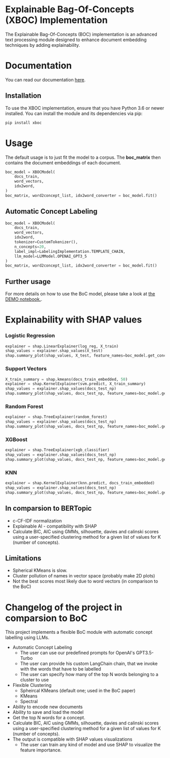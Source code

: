 # Explainable Bag-Of-Concepts (XBOC) Implementation

The Explainable Bag-Of-Concepts (BOC) implementation is an advanced text processing module designed to enhance document embedding techniques by adding explainability. 

# Documentation

You can read our documentation [here](https://xboc.readthedocs.io/en/latest/).

## Installation

To use the XBOC implementation, ensure that you have Python 3.6 or newer installed. You can install the module and its dependencies via pip:

```bash
pip install xboc
```

# Usage
The default usage is to just fit the model to a corpus. The **boc_matrix** then contains the document embeddings of each document.

```python
boc_model = XBOCModel(
    docs_train,
    word_vectors,
    idx2word,
)
boc_matrix, word2concept_list, idx2word_converter = boc_model.fit()
```

## Automatic Concept Labeling

```python
boc_model = XBOCModel(
    docs_train,
    word_vectors,
    idx2word, 
    tokenizer=CustomTokenizer(),
    n_concepts=20,
    label_impl=LabelingImplementation.TEMPLATE_CHAIN,
    llm_model=LLMModel.OPENAI_GPT3_5
)
boc_matrix, word2concept_list, idx2word_converter = boc_model.fit()
```

## Further usage

For more details on how to use the BoC model, please take a look at [the DEMO notebook.](notebooks/DEMO-Notebook.ipynb).

# Explainability with SHAP values

### Logistic Regression
```python
explainer = shap.LinearExplainer(log_reg, X_train)
shap_values = explainer.shap_values(X_test)
shap.summary_plot(shap_values, X_test, feature_names=boc_model.get_concept_label())
```
### Support Vectors
```python
X_train_summary = shap.kmeans(docs_train_embedded, 50)
explainer = shap.KernelExplainer(svm.predict, X_train_summary)
shap_values = explainer.shap_values(docs_test_np)
shap.summary_plot(shap_values, docs_test_np, feature_names=boc_model.get_concept_label())
```

### Random Forest
```python
explainer = shap.TreeExplainer(random_forest)
shap_values = explainer.shap_values(docs_test_np)
shap.summary_plot(shap_values, docs_test_np, feature_names=boc_model.get_concept_label())
```

### XGBoost
```python
explainer = shap.TreeExplainer(xgb_classifier)
shap_values = explainer.shap_values(docs_test_np)
shap.summary_plot(shap_values, docs_test_np, feature_names=boc_model.get_concept_label())
```

### KNN
```python
explainer = shap.KernelExplainer(knn.predict, docs_train_embedded) 
shap_values = explainer.shap_values(docs_test_np)
shap.summary_plot(shap_values, docs_test_np, feature_names=boc_model.get_concept_label())
```

## In comparsion to BERTopic
- c-CF-IDF normalization
- Explainable AI - compatibility with SHAP
- Calculate BIC, AIC using GMMs, silhouette, davies and calinski scores using a user-specified clustering method for a given list of values for K (number of concepts).

## Limitations
- Spherical KMeans is slow.
- Cluster pollution of names in vector space (probably make 2D plots)
- Not the best scores most likely due to word vectors (in comparison to the BoC)

# Changelog of the project in comparsion to BoC
This project implements a flexible BoC module with automatic concept labelling using LLMs.

- Automatic Concept Labeling
  - The user can use our predefined prompts for OpenAI's GPT3.5-Turbo
  - The user can provide his custom LangChain chain, that we invoke with the words that have to be labelled
  - The user can specify how many of the top N words belonging to a cluster to use
- Flexible Clustering
  - Spheircal KMeans (default one; used in the BoC paper)
  - KMeans
  - Spectral
- Ability to encode new documents
- Ability to save and load the model
- Get the top N words for a concept.
- Calculate BIC, AIC using GMMs, silhouette, davies and calinski scores using a user-specified clustering method for a given list of values for K (number of concepts).
- The output is compatible with SHAP values visualizations
  - The user can train any kind of model and use SHAP to visualize the feature importance.
